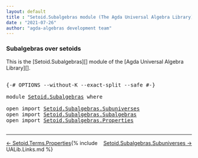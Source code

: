 ```yaml
---
layout: default
title : "Setoid.Subalgebras module (The Agda Universal Algebra Library)"
date : "2021-07-26"
author: "agda-algebras development team"
---
```


### <a id="subalgebra-setoid-types">Subalgebras over setoids</a>

This is the [Setoid.Subalgebras][] module of the [Agda Universal Algebra Library][].

<pre class="Agda">

<a id="326" class="Symbol">{-#</a> <a id="330" class="Keyword">OPTIONS</a> <a id="338" class="Pragma">--without-K</a> <a id="350" class="Pragma">--exact-split</a> <a id="364" class="Pragma">--safe</a> <a id="371" class="Symbol">#-}</a>

<a id="376" class="Keyword">module</a> <a id="383" href="Setoid.Subalgebras.html" class="Module">Setoid.Subalgebras</a> <a id="402" class="Keyword">where</a>

<a id="409" class="Keyword">open</a> <a id="414" class="Keyword">import</a> <a id="421" href="Setoid.Subalgebras.Subuniverses.html" class="Module">Setoid.Subalgebras.Subuniverses</a>
<a id="453" class="Keyword">open</a> <a id="458" class="Keyword">import</a> <a id="465" href="Setoid.Subalgebras.Subalgebras.html" class="Module">Setoid.Subalgebras.Subalgebras</a>
<a id="496" class="Keyword">open</a> <a id="501" class="Keyword">import</a> <a id="508" href="Setoid.Subalgebras.Properties.html" class="Module">Setoid.Subalgebras.Properties</a>

</pre>

---------------------------------

<span style="float:left;">[← Setoid.Terms.Properties](Setoid.Terms.Properties.html)</span>
<span style="float:right;">[Setoid.Subalgebras.Subuniverses →](Setoid.Subalgebras.Subuniverses.html)</span>

{% include UALib.Links.md %}
